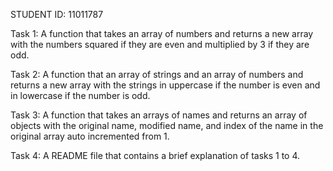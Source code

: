 STUDENT ID: 11011787

Task 1: A function that takes an array of numbers and returns a new array with the numbers squared if they are even and multiplied by 3 if they are odd.

Task 2: A function that an array of strings and an array of numbers and returns a new array with the strings in uppercase if the number is even and in lowercase if the number is odd.

Task 3: A function that takes an arrays of names and returns an array of objects with the original name, modified name, and index of the name in the original array auto incremented from 1.

Task 4: A README file that contains a brief explanation of tasks 1 to 4.